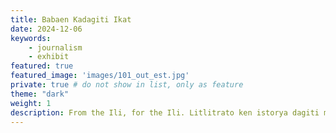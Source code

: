 ```yaml
---
title: Babaen Kadagiti Ikat
date: 2024-12-06
keywords:
    - journalism
    - exhibit
featured: true
featured_image: 'images/101_out_est.jpg'
private: true # do not show in list, only as feature
theme: "dark"
weight: 1
description: From the Ili, for the Ili. Litlitrato ken istorya dagiti mangngalap. Dagitoy dagiti entry'k iti exhibition nga maipapan kadagiti angkel tayo nga mangngalap. Ti exhibit ket maipabuya sadiay Alfredo F. Tadiar Library aginggana Enero 19, 2025. Maawis ti amin idyay exhibit nga umay mangkita ken umangot nu kasatno ti bibiagen iti maysa a mangngalap.
---
```


